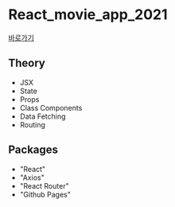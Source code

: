 # React_movie_app_2021
[바로가기](https://junsuboy.github.io/React_movie_app_2021/)

## Theory

- JSX
- State
- Props
- Class Components
- Data Fetching
- Routing

 

## Packages
- "React"
- "Axios"
- "React Router"
- "Github Pages"
